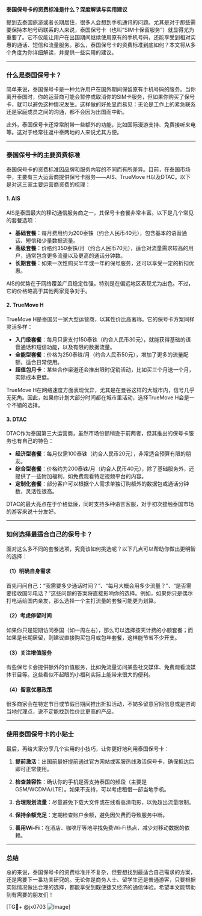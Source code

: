 **泰国保号卡的资费标准是什么？深度解读与实用建议**

提到去泰国旅游或者长期居住，很多人会想到手机通讯的问题。尤其是对于那些需要保持本地号码联系的人来说，泰国保号卡（也叫“SIM卡保留服务”）就显得尤为重要了。它不仅能让用户在出国期间继续使用原有的手机号码，还能享受到相对实惠的通话、短信和流量服务。那么，泰国保号卡的资费标准到底如何？本文将从多个角度为你详细解读，并提供一些实用的建议。

---

### **什么是泰国保号卡？**

简单来说，泰国保号卡是一种允许用户在国外期间保留原有手机号码的服务。当你离开泰国时，你的运营商可能会暂停或取消你的SIM卡服务，但如果你购买了保号卡，就可以避免这种情况发生。这样做的好处显而易见：无论是工作上的紧急联系还是家庭成员之间的沟通，都不会因为出国而中断。

此外，泰国保号卡还常常附带一些额外的功能，比如国际漫游支持、免费接听来电等。这对于经常往返中泰两地的人来说尤其方便。

---

### **泰国保号卡的主要资费标准**

泰国保号卡的资费标准因品牌和服务内容的不同而有所差异。目前，在泰国市场中，主要有三大运营商提供保号卡服务——AIS、TrueMove H以及DTAC。以下是对这三家主要运营商资费的梳理：

#### 1. **AIS**
AIS是泰国最大的移动通信服务商之一，其保号卡套餐非常丰富。以下是几个常见的套餐选项：
- **基础套餐**：每月费用约为200泰铢（约合人民币40元），包含基本的语音通话、短信和少量数据流量。
- **高级套餐**：价格约350泰铢/月（约合人民币70元），适合对流量需求较高的用户，通常包含更多流量以及更高的通话分钟数。
- **长期套餐**：如果一次性购买半年或一年的保号服务，还可以享受一定的折扣优惠。

AIS的优势在于网络覆盖广且稳定性强，特别是在偏远地区表现尤为出色。不过，它的价格略高于其他两家竞争对手。

#### 2. **TrueMove H**
TrueMove H是泰国另一家大型运营商，以其性价比高著称。它的保号卡方案同样灵活多样：
- **入门级套餐**：每月只需支付150泰铢（约合人民币30元），就能获得基础的语音通话和短信功能，以及有限的数据流量。
- **全能型套餐**：价格为250泰铢/月（约合人民币50元），增加了更多的流量配额，适合日常使用。
- **超值包月卡**：某些合作渠道还会推出限时促销活动，比如买三个月送一个月，实际成本更低。

TrueMove H在网络速度方面表现优异，尤其是在曼谷这样的大城市内，信号几乎无死角。因此，如果你计划大部分时间都在城市里活动，选择TrueMove H会是一个不错的选择。

#### 3. **DTAC**
DTAC作为泰国第三大运营商，虽然市场份额稍逊于前两者，但其推出的保号卡服务也有自己的特色：
- **经济型套餐**：每月仅需100泰铢（约合人民币20元），非常适合预算有限的朋友。
- **综合型套餐**：价格约为200泰铢/月（约合人民币40元），除了基础服务外，还提供了一些附加福利，如免费观看特定视频平台的内容。
- **定制化套餐**：部分客户可以根据个人需求单独订购额外的数据包或通话分钟数，灵活性很高。

DTAC的最大亮点在于价格低廉，同时支持多种语言客服，对于初次接触泰国市场的游客来说十分友好。

---

### **如何选择最适合自己的保号卡？**

面对这么多不同的套餐选项，究竟该如何挑选呢？以下几点可以帮助你做出更明智的选择：

#### （1）明确自身需求
首先问问自己：“我需要多少通话时间？”、“每月大概会用多少流量？”、“是否需要接收国际电话？”这些问题的答案将直接影响你的选择。例如，如果你只是偶尔打电话给国内亲友，那么选择一个主打流量的套餐可能更为划算。

#### （2）考虑停留时间
如果你只是短期访问泰国（如一周左右），那么可以选择按天计费的小额套餐；而如果是长期居留，则建议直接购买包月或包年套餐，这样能节省不少开支。

#### （3）关注增值服务
有些保号卡会提供额外的价值服务，比如免流量访问某些社交媒体、免费观看流媒体节目等。这些看似不起眼的小福利实际上能带来很大的便利。

#### （4）留意优惠政策
很多商家会在特定节日或节假日期间推出折扣活动，不妨多留意官网信息或是咨询当地代理点，说不定能找到性价比更高的产品。

---

### **使用泰国保号卡的小贴士**

最后，再给大家分享几个实用的小技巧，让你更好地利用泰国保号卡：

1. **提前激活**：出国前最好提前通过官方网站或客服热线激活保号卡，确保抵达后即可正常使用。
   
2. **检查兼容性**：确认你的手机是否支持泰国的频段（主要是GSM/WCDMA/LTE）。如果不支持，可以考虑租借一部当地手机。

3. **合理规划流量**：尽量避免下载大文件或在线看高清电影，以免超出流量限制。

4. **保持余额充足**：定期检查账户余额，避免因欠费而导致服务中断。

5. **善用Wi-Fi**：在酒店、咖啡厅等地寻找免费Wi-Fi热点，减少对移动数据的依赖。

---

### **总结**

总的来说，泰国保号卡的资费标准并不复杂，但要想找到最适合自己需求的方案，还是需要下一番功夫研究的。无论你是商务人士、留学生还是普通游客，只要根据实际情况做出合理的选择，都能享受到既便捷又经济的通信体验。希望本文能帮助到有需要的朋友们！

[TG💪+ @jx0703 ![Image](https://github.com/user-attachments/assets/dbca1d08-cadb-493c-b0ec-ad6f7a83f270)]